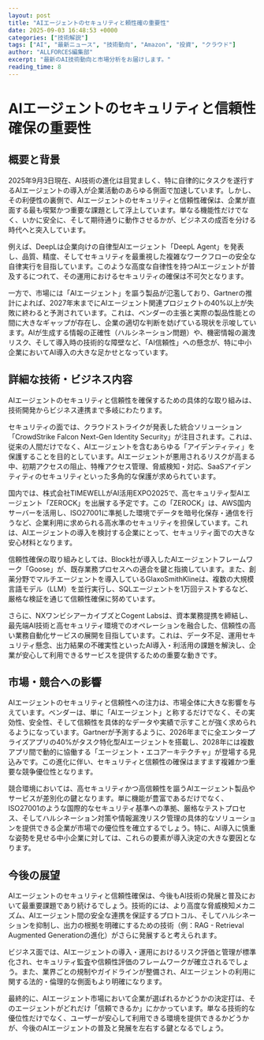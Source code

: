 ```yaml
---
layout: post
title: "AIエージェントのセキュリティと頼性確の重要性"
date: 2025-09-03 16:48:53 +0000
categories: ["技術解説"]
tags: ["AI", "最新ニュース", "技術動向", "Amazon", "投資", "クラウド"]
author: "ALLFORCES編集部"
excerpt: "最新のAI技術動向と市場分析をお届けします。"
reading_time: 8
---
```

# AIエージェントのセキュリティと信頼性確保の重要性

## 概要と背景

2025年9月3日現在、AI技術の進化は目覚ましく、特に自律的にタスクを遂行するAIエージェントの導入が企業活動のあらゆる側面で加速しています。しかし、その利便性の裏側で、AIエージェントのセキュリティと信頼性確保は、企業が直面する最も喫緊かつ重要な課題として浮上しています。単なる機能性だけでなく、いかに安全に、そして期待通りに動作させるかが、ビジネスの成否を分ける時代へと突入しています。

例えば、DeepLは企業向けの自律型AIエージェント「DeepL Agent」を発表し、品質、精度、そしてセキュリティを最重視した複雑なワークフローの安全な自律実行を目指しています。このような高度な自律性を持つAIエージェントが普及するにつれて、その運用におけるセキュリティの確保は不可欠となります。

一方で、市場には「AIエージェント」を謳う製品が氾濫しており、Gartnerの推計によれば、2027年末までにAIエージェント関連プロジェクトの40%以上が失敗に終わると予測されています。これは、ベンダーの主張と実際の製品性能との間に大きなギャップが存在し、企業の適切な判断を妨げている現状を示唆しています。AIが生成する情報の正確性（ハルシネーション問題）や、機密情報の漏洩リスク、そして導入時の技術的な障壁など、「AI信頼性」への懸念が、特に中小企業においてAI導入の大きな足かせとなっています。

## 詳細な技術・ビジネス内容

AIエージェントのセキュリティと信頼性を確保するための具体的な取り組みは、技術開発からビジネス連携まで多岐にわたります。

セキュリティの面では、クラウドストライクが発表した統合ソリューション「CrowdStrike Falcon Next-Gen Identity Security」が注目されます。これは、従来の人間だけでなく、AIエージェントを含むあらゆる「アイデンティティ」を保護することを目的としています。AIエージェントが悪用されるリスクが高まる中、初期アクセスの阻止、特権アクセス管理、脅威検知・対応、SaaSアイデンティティのセキュリティといった多角的な保護が求められています。

国内では、株式会社TIMEWELLがAI活用EXPO2025で、高セキュリティ型AIエージェント「ZEROCK」を出展する予定です。この「ZEROCK」は、AWS国内サーバーを活用し、ISO27001に準拠した環境でデータを暗号化保存・通信を行うなど、企業利用に求められる高水準のセキュリティを担保しています。これは、AIエージェントの導入を検討する企業にとって、セキュリティ面での大きな安心材料となります。

信頼性確保の取り組みとしては、Block社が導入したAIエージェントフレームワーク「Goose」が、既存業務プロセスへの適合を鍵と指摘しています。また、創薬分野でマルチエージェントを導入しているGlaxoSmithKlineは、複数の大規模言語モデル（LLM）を並行実行し、SQLエージェントを1万回テストするなど、厳格な検証を通じて信頼性確保に努めています。

さらに、NXワンビシアーカイブズとCogent Labsは、資本業務提携を締結し、最先端AI技術と高セキュリティ環境でのオペレーションを融合した、信頼性の高い業務自動化サービスの展開を目指しています。これは、データ不足、運用セキュリティ懸念、出力結果の不確実性といったAI導入・利活用の課題を解決し、企業が安心して利用できるサービスを提供するための重要な動きです。

## 市場・競合への影響

AIエージェントのセキュリティと信頼性への注力は、市場全体に大きな影響を与えています。ベンダーは、単に「AIエージェント」と称するだけでなく、その実効性、安全性、そして信頼性を具体的なデータや実績で示すことが強く求められるようになっています。Gartnerが予測するように、2026年までに全エンタープライズアプリの40%がタスク特化型AIエージェントを搭載し、2028年には複数アプリ間で動的に協働する「エージェント・エコアーキテクチャ」が登場する見込みです。この進化に伴い、セキュリティと信頼性の確保はますます複雑かつ重要な競争優位性となります。

競合環境においては、高セキュリティかつ高信頼性を謳うAIエージェント製品やサービスが差別化の鍵となります。単に機能が豊富であるだけでなく、ISO27001のような国際的なセキュリティ基準への準拠、厳格なテストプロセス、そしてハルシネーション対策や情報漏洩リスク管理の具体的なソリューションを提供できる企業が市場での優位性を確立するでしょう。特に、AI導入に慎重な姿勢を見せる中小企業に対しては、これらの要素が導入決定の大きな要因となります。

## 今後の展望

AIエージェントのセキュリティと信頼性確保は、今後もAI技術の発展と普及において最重要課題であり続けるでしょう。技術的には、より高度な脅威検知メカニズム、AIエージェント間の安全な連携を保証するプロトコル、そしてハルシネーションを抑制し、出力の根拠を明確にするための技術（例：RAG - Retrieval Augmented Generationの進化）がさらに発展すると考えられます。

ビジネス面では、AIエージェントの導入・運用におけるリスク評価と管理が標準化され、セキュリティ監査や信頼性評価のフレームワークが確立されるでしょう。また、業界ごとの規制やガイドラインが整備され、AIエージェントの利用に関する法的・倫理的な側面もより明確になります。

最終的に、AIエージェント市場において企業が選ばれるかどうかの決定打は、そのエージェントがどれだけ「信頼できるか」にかかっています。単なる技術的な優位性だけでなく、ユーザーが安心して利用できる環境を提供できるかどうかが、今後のAIエージェントの普及と発展を左右する鍵となるでしょう。
